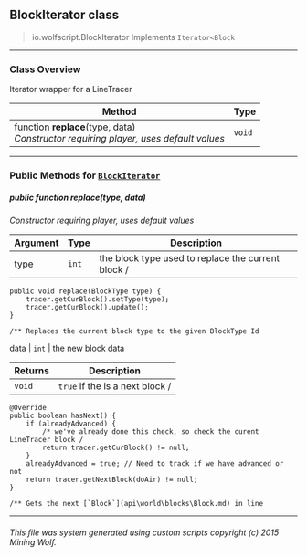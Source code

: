 ## BlockIterator __class__

>io.wolfscript.BlockIterator
>Implements `Iterator<Block`

---

### Class Overview

Iterator wrapper for a LineTracer

Method | Type   
--- | :--- 
 function __replace__(type, data) <br> _Constructor requiring player, uses default values_ | `void`



---


### Public Methods for [`BlockIterator`](BlockIterator.md)

##### <a id='replace'></a>public  function __replace__(type, data)

_Constructor requiring player, uses default values_

Argument | Type | Description  
--- | --- | --- 
type | `int` | the block type used to replace the current block /
    public void replace(BlockType type) {
        tracer.getCurBlock().setType(type);
        tracer.getCurBlock().update();
    }

    /** Replaces the current block type to the given BlockType Id
data | `int` | the new block data

Returns | Description
--- | --- 
`void` | `true` if the is a next block /
    @Override
    public boolean hasNext() {
        if (alreadyAdvanced) { 
            /* we've already done this check, so check the curent LineTracer block /
            return tracer.getCurBlock() != null;
        }
        alreadyAdvanced = true; // Need to track if we have advanced or not
        return tracer.getNextBlock(doAir) != null;
    }

    /** Gets the next [`Block`](api\world\blocks\Block.md) in line


---


###### This file was system generated using custom scripts copyright (c) 2015 Mining Wolf.
	

